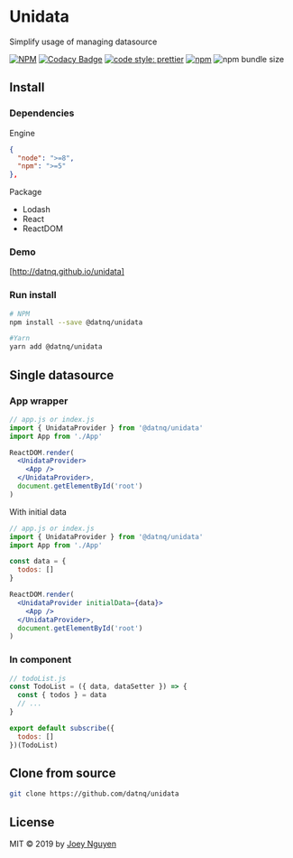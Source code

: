 # Unidata

Simplify usage of managing datasource

[![NPM](https://img.shields.io/npm/v/@datnq/unidata.svg)](https://www.npmjs.com/package/@datnq/unidata)
[![Codacy Badge](https://api.codacy.com/project/badge/Grade/f61e27c0392b4b84830794d1701ddb74)](https://www.codacy.com/manual/datnq/unidata?utm_source=github.com&utm_medium=referral&utm_content=datnq/unidata&utm_campaign=Badge_Grade)
[![code style: prettier](https://img.shields.io/badge/code_style-prettier-ff69b4.svg)](https://github.com/prettier/prettier)
[![npm](https://img.shields.io/npm/dw/@datnq/unidata)](https://www.npmjs.com/package/@datnq/unidata)
![npm bundle size](https://img.shields.io/bundlephobia/minzip/@datnq/unidata)

## Install

### Dependencies

Engine

```json
{
  "node": ">=8",
  "npm": ">=5"
},
```

Package

- Lodash
- React
- ReactDOM

### Demo

[http://datnq.github.io/unidata]

### Run install

```bash
# NPM
npm install --save @datnq/unidata

#Yarn
yarn add @datnq/unidata
```

## Single datasource

### App wrapper

```jsx
// app.js or index.js
import { UnidataProvider } from '@datnq/unidata'
import App from './App'

ReactDOM.render(
  <UnidataProvider>
    <App />
  </UnidataProvider>,
  document.getElementById('root')
)
```

With initial data

```jsx
// app.js or index.js
import { UnidataProvider } from '@datnq/unidata'
import App from './App'

const data = {
  todos: []
}

ReactDOM.render(
  <UnidataProvider initialData={data}>
    <App />
  </UnidataProvider>,
  document.getElementById('root')
)
```

### In component

```jsx
// todoList.js
const TodoList = ({ data, dataSetter }) => {
  const { todos } = data
  // ...
}

export default subscribe({
  todos: []
})(TodoList)
```

## Clone from source

```bash
git clone https://github.com/datnq/unidata
```

## License

MIT © 2019 by [Joey Nguyen](https://github.com/datnq)
